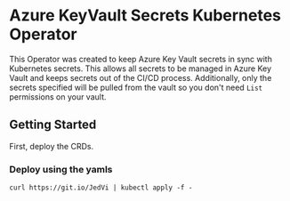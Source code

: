 # Azure KeyVault Secrets Kubernetes Operator

This Operator was created to keep Azure Key Vault secrets in sync with Kubernetes secrets. This allows all secrets to be managed in Azure Key Vault and keeps secrets out of the CI/CD process. Additionally, only the secrets specified will be pulled from the vault so you don't need `List` permissions on your vault.

## Getting Started

First, deploy the CRDs.

### Deploy using the yamls

```
curl https://git.io/JedVi | kubectl apply -f -

```